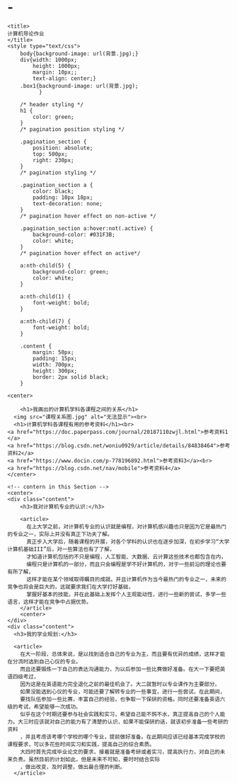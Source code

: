 # -<!DOCTYPE html> 
<html> 
<head> 
    <meta http-equiv="Content-Type" 
    content="text/html" charset="utf-8">

    <title> 
    计算机导论作业 
    </title> 
    <style type="text/css">
        body{background-image: url(背景.jpg);}
        div{width: 1000px;
            height: 1000px; 
            margin: 10px;;
            text-align: center;}
        .box1{background-image: url(背景.jpg); 
              }
 
        /* header styling */ 
        h1 { 
            color: green; 
        } 
        /* pagination position styling */
 
        .pagination_section { 
            position: absolute; 
            top: 500px; 
            right: 230px; 
        } 
        /* pagination styling */
 
        .pagination_section a { 
            color: black; 
            padding: 10px 18px; 
            text-decoration: none; 
        } 
        /* pagination hover effect on non-active */
 
        .pagination_section a:hover:not(.active) { 
            background-color: #031F3B; 
            color: white; 
        } 
        /* pagination hover effect on active*/
 
        a:nth-child(5) { 
            background-color: green; 
            color: white; 
        }
 
        a:nth-child(1) { 
            font-weight: bold; 
        }
 
        a:nth-child(7) { 
            font-weight: bold; 
        }
 
        .content { 
            margin: 50px; 
            padding: 15px; 
            width: 700px; 
            height: 300px; 
            border: 2px solid black; 
        } 
</style> 
</head>
 
<body> 

    <center>
 
        <h1>我画出的计算机学科各课程之间的关系</h1> 
      <img src="课程关系图.jpg" alt="无法显示"><br>
      <h1>计算机学科各课程有用的参考资料</h1><br>
    <a href="https://doc.paperpass.com/journal/20187110zwjl.html">参考资料1
    </a>
    <a href="https://blog.csdn.net/woniu0929/article/details/84838464">参考资料2</a>
    <a href="https://www.docin.com/p-778196892.html">参考资料3</a><br>
    <a href="https://blog.csdn.net/nav/mobile">参考资料4</a>
    </center>
 
    <!-- contern in this Section -->
    <center>
    <div class="content"> 
        <h3>我对计算机专业的认识:</h3>
 
        <article> 
          在上大学之前，对计算机专业的认识就是编程，对计算机感兴趣也只是因为它是最热门的专业之一，实际上并没有真正下功夫了解。
          真正步入大学后，随着课程的开展，对各个学科的认识也在逐步加深，在初步学习“大学计算机基础III”后，对一些算法也有了了解，
          才知道计算机包括的不只是编程，人工智能、大数据、云计算这些技术也都包含在内，
          编程只是计算机的一部分，而且只会编程是学不好计算机的，对于一些前沿的理论也要有所了解，
          这样才能在某个领域取得瞩目的成就。并且计算机作为当今最热门的专业之一，未来的竞争也将会是巨大的，这就要求我们在大学打好基础，
          掌握好基本的技能，并在此基础上发挥个人主观能动性，进行一些新的尝试，多学一些语言，这样才能在竞争中占据优势。 
        </article> 
        <center>
    </div>
    <div class="content"> 
      <h3>我的学业规划:</h3>

      <article> 
        在大一阶段，总体来说，是以找到适合自己的专业为主，而且要有优异的成绩，这样才能在分流时选到自己心仪的专业。
        而且还要锻炼一下自己的表达沟通能力，为以后参加一些比赛做好准备。在大一下要把英语四级考过，
        因为这是在英语能力完全退化之前的最佳机会了。大二就暂时以专业课作为主要部分，
        如果没能选到心仪的专业，可能还要了解转专业的一些事宜，进行一些尝试，在此期间，
        要找队伍参加一些比赛，丰富自己的经验，也争取一下保研的资格。同时还要准备英语六级的考试，希望能够一次成功。
        似乎在这个时期还要参与社会实践和实习，希望自己能不鸽不水，真正提高自己的个人能力。大三时应该就对自己的能力有了清楚的认识，如果不能保研的话，就该初步准备一些考研的资料
        ，并且考虑该考哪个学校的哪个专业，提前做好准备。在此期间应该已经基本完成学校的课程要求，可以多花些时间实习和实践，提高自己的综合素质。
        大四时首先完成毕业论文的要求，接着就是准备考研或者实习，提高执行力，对自己的未来负责。虽然目前的计划如此，但是未来不可知，要时时结合实际
        ，做出改变，及时调整，做出最合理的判断。
      </article> 
  </div>
</body>
 
</html>
